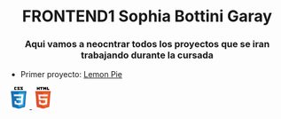 
<h1 align="center">FRONTEND1 Sophia Bottini Garay</h1>
<h3 align="center">Aqui vamos a neocntrar todos los proyectos que se iran trabajando durante la cursada</h3>

- Primer proyecto: [Lemon Pie](https://sophiabottini.github.io/FrontEnd1/LemonPie/)


<p align="left"> <a href="https://www.w3schools.com/css/" target="_blank"> <img src="https://raw.githubusercontent.com/devicons/devicon/master/icons/css3/css3-original-wordmark.svg" alt="css3" width="40" height="40"/> </a> <a href="https://www.w3.org/html/" target="_blank"> <img src="https://raw.githubusercontent.com/devicons/devicon/master/icons/html5/html5-original-wordmark.svg" alt="html5" width="40" height="40"/> </a> </p>
